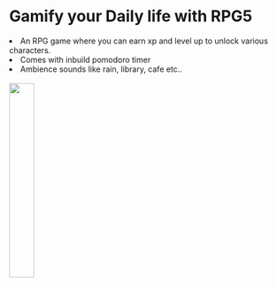 
<H1> Gamify your Daily life with RPG5 </H1>

<li>An RPG game where you can earn xp and level up to unlock various characters.

<li>Comes with inbuild pomodoro timer 

<li>Ambience sounds like rain, library, cafe etc..</li><br>
  
  
<img src="https://user-images.githubusercontent.com/53117129/132620418-e8c7c81e-003a-44c4-926a-9e364b86fa74.gif" width="30%" height="30%"/>
